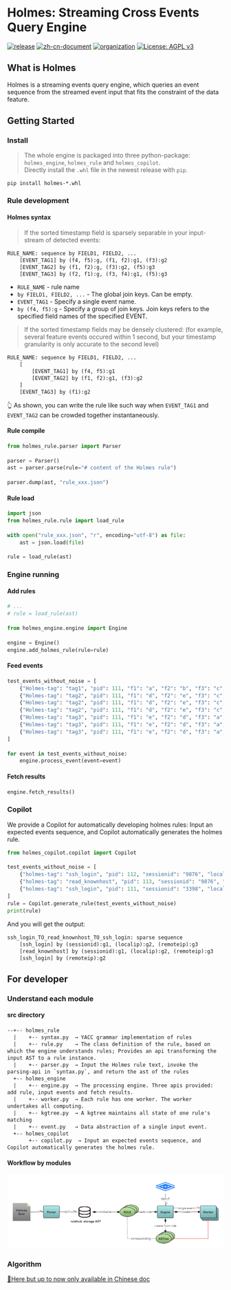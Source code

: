 # Holmes: Streaming Cross Events Query Engine

[![release](https://img.shields.io/badge/Latest_release-v1.3.0_alpha-red.svg)](https://github.com/Amber-Security/X-EQL/releases/tag/v1.3.0-alpha)
[![zh-cn-document](https://img.shields.io/badge/Document-Chinese_version-green.svg)](./README.zh-cn.md)
[![organization](https://img.shields.io/badge/Organization-Amber_Security-yellow.svg)](https://github.com/Amber-Security)
[![License: AGPL v3](https://img.shields.io/badge/License-AGPL%20v3-blue.svg)](https://www.gnu.org/licenses/agpl-3.0)

## What is Holmes

Holmes is a streaming events query engine, which queries an event sequence from the streamed event input that fits the constraint of the data feature.

## Getting Started

### Install

> The whole engine is packaged into three python-package: `holmes_engine`, `holmes_rule` and `holmes_copilot`. <br>Directly install the `.whl` file in the newest release with `pip`.

```
pip install holmes-*.whl
```

### Rule development

#### Holmes syntax

> If the sorted timestamp field is sparsely separable in your input-stream of detected events:

```
RULE_NAME: sequence by FIELD1, FIELD2, ...
    [EVENT_TAG1] by (f4, f5):g, (f1, f2):g1, (f3):g2
    [EVENT_TAG2] by (f1, f2):g, (f3):g2, (f5):g3
    [EVENT_TAG3] by (f2, f1):g, (f3, f4):g1, (f5):g3
```

* `RULE_NAME` - rule name
* `by FIELD1, FIELD2, ...` - The global join keys. Can be empty.
* `EVENT_TAG1` - Specify a single event name.
* `by (f4, f5):g` - Specify a group of join keys. Join keys refers to the specified field names of the specified EVENT.

> If the sorted timestamp fields may be densely clustered: (for example, several feature events occured within 1 second, but your timestamp granularity is only accurate to the second level)

```
RULE_NAME: sequence by FIELD1, FIELD2, ...
    [
        [EVENT_TAG1] by (f4, f5):g1
        [EVENT_TAG2] by (f1, f2):g1, (f3):g2
    ]
    [EVENT_TAG3] by (f1):g2
```

👆 As shown, you can write the rule like such way when `EVENT_TAG1` and `EVENT_TAG2` can be crowded together instantaneously.

#### Rule compile

```Python
from holmes_rule.parser import Parser

parser = Parser()
ast = parser.parse(rule="# content of the Holmes rule")

parser.dump(ast, "rule_xxx.json")
```

#### Rule load

```Python
import json
from holmes_rule.rule import load_rule

with open("rule_xxx.json", "r", encoding="utf-8") as file:
    ast = json.load(file)

rule = load_rule(ast)
```

### Engine running

#### Add rules

```Python
# ...
# rule = load_rule(ast)

from holmes_engine.engine import Engine

engine = Engine()
engine.add_holmes_rule(rule=rule)
```

#### Feed events

```Python
test_events_without_noise = [
    {"Holmes-tag": "tag1", "pid": 111, "f1": "a", "f2": "b", "f3": "c", "f4": "d", "f5": "e", "time": 1},
    {"Holmes-tag": "tag2", "pid": 111, "f1": "d", "f2": "e", "f3": "c", "f4": " ", "f5": "x", "time": 10},
    {"Holmes-tag": "tag2", "pid": 111, "f1": "d", "f2": "e", "f3": "c", "f4": " ", "f5": "y", "time": 11},
    {"Holmes-tag": "tag2", "pid": 111, "f1": "d", "f2": "e", "f3": "c", "f4": " ", "f5": "x", "time": 12},
    {"Holmes-tag": "tag3", "pid": 111, "f1": "e", "f2": "d", "f3": "a", "f4": "b", "f5": "y", "time": 20},
    {"Holmes-tag": "tag3", "pid": 111, "f1": "e", "f2": "d", "f3": "a", "f4": "b", "f5": "x", "time": 21},
    {"Holmes-tag": "tag3", "pid": 111, "f1": "e", "f2": "d", "f3": "a", "f4": "b", "f5": "y", "time": 22},
]

for event in test_events_without_noise:
    engine.process_event(event=event)
```

#### Fetch results

```Python
engine.fetch_results()
```
### Copilot

We provide a Copilot for automatically developing holmes rules: Input an expected events sequence, and Copilot automatically generates the holmes rule.

```Python
from holmes_copilot.copilot import Copilot

test_events_without_noise = [
    {"holmes-tag": "ssh_login", "pid": 112, "sessionid": "9876", "localip": "10.2.3.4", "remoteip": "10.2.3.9", "f4": " ", "f5": "x", "time": 10},
    {"holmes-tag": "read_knownhost", "pid": 113, "sessionid": "9876", "localip": "10.2.3.4", "remoteip": "10.2.3.9", "f4": "-", "f5": "z", "time": 12},
    {"holmes-tag": "ssh_login", "pid": 111, "sessionid": "3398", "localip": "10.2.3.5", "remoteip": "10.2.3.4", "f4": "b", "f5": "y", "time": 22},
]
rule = Copilot.generate_rule(test_events_without_noise)
print(rule)
```
And you will get the output:
```
ssh_login_TO_read_knownhost_TO_ssh_login: sparse sequence 
    [ssh_login] by (sessionid):g1, (localip):g2, (remoteip):g3
    [read_knownhost] by (sessionid):g1, (localip):g2, (remoteip):g3
    [ssh_login] by (remoteip):g2
```

## For developer

### Understand each module

#### src directory

```
·-+-· holmes_rule
  |    +-· syntax.py  → YACC grammar implementation of rules
  |    +-· rule.py    → The class definition of the rule, based on which the engine understands rules; Provides an api transforming the input AST to a rule instance.
  |    +-· parser.py  → Input the Holmes rule text, invoke the parsing-api in `syntax.py`, and return the ast of the rules
  +-- holmes_engine
  |    +-· engine.py  → The processing engine. Three apis provided: add rule, input events and fetch results.
  |    +-· worker.py  → Each rule has one worker. The worker undertakes all computing.
  |    +-· kgtree.py  → A kgtree maintains all state of one rule's matching
  |    +-· event.py   → Data abstraction of a single input event.
  +-- holmes_copilot
       +-· copilot.py  → Input an expected events sequence, and Copilot automatically generates the holmes rule.
```

#### Workflow by modules

![workflow](./doc/workflow.png)

### Algorithm

[📑Here but up to now only available in Chinese doc](https://github.com/Amber-Security/X-EQL/blob/main/README.zh-cn.md#%E7%AE%97%E6%B3%95%E7%90%86%E8%A7%A3)
